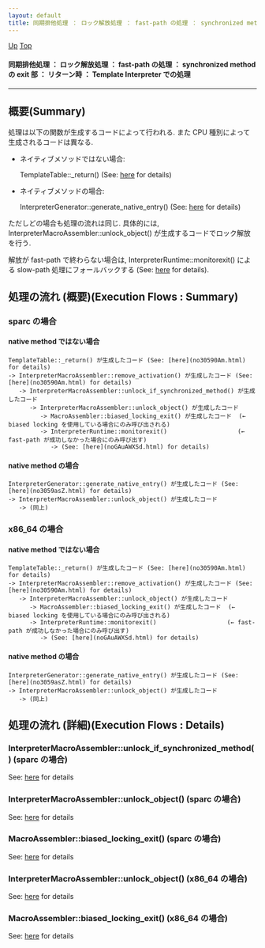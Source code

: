 ```yaml
---
layout: default
title: 同期排他処理 ： ロック解放処理 ： fast-path の処理 ： synchronized method の exit 部 ： リターン時 ： Template Interpreter での処理  
---
```

[Up](noW9zIplom.html) [Top](../index.html)

#### 同期排他処理 ： ロック解放処理 ： fast-path の処理 ： synchronized method の exit 部 ： リターン時 ： Template Interpreter での処理  

--- 
## 概要(Summary)
処理は以下の関数が生成するコードによって行われる. また CPU 種別によって生成されるコードは異なる.

  * ネイティブメソッドではない場合: 

    TemplateTable::_return() (See: [here](no30590Am.html) for details)

  * ネイティブメソッドの場合: 

    InterpreterGenerator::generate_native_entry() (See: [here](no3059asZ.html) for details)

ただしどの場合も処理の流れは同じ.
具体的には, InterpreterMacroAssembler::unlock_object() が生成するコードでロック解放を行う.

解放が fast-path で終わらない場合は, InterpreterRuntime::monitorexit() による slow-path 処理にフォールバックする
(See: [here](noGAuAWXSd.html) for details).

## 処理の流れ (概要)(Execution Flows : Summary)
### sparc の場合
#### native method ではない場合
```
TemplateTable::_return() が生成したコード (See: [here](no30590Am.html) for details)
-> InterpreterMacroAssembler::remove_activation() が生成したコード (See: [here](no30590Am.html) for details)
   -> InterpreterMacroAssembler::unlock_if_synchronized_method() が生成したコード
      -> InterpreterMacroAssembler::unlock_object() が生成したコード
         -> MacroAssembler::biased_locking_exit() が生成したコード  (← biased locking を使用している場合にのみ呼び出される)
         -> InterpreterRuntime::monitorexit()                    (← fast-path が成功しなかった場合にのみ呼び出す)
            -> (See: [here](noGAuAWXSd.html) for details)
```

#### native method の場合
```
InterpreterGenerator::generate_native_entry() が生成したコード (See: [here](no3059asZ.html) for details)
-> InterpreterMacroAssembler::unlock_object() が生成したコード
   -> (同上)
```

### x86_64 の場合
#### native method ではない場合
```
TemplateTable::_return() が生成したコード (See: [here](no30590Am.html) for details)
-> InterpreterMacroAssembler::remove_activation() が生成したコード (See: [here](no30590Am.html) for details)
   -> InterpreterMacroAssembler::unlock_object() が生成したコード
      -> MacroAssembler::biased_locking_exit() が生成したコード  (← biased locking を使用している場合にのみ呼び出される)
      -> InterpreterRuntime::monitorexit()                    (← fast-path が成功しなかった場合にのみ呼び出す)
         -> (See: [here](noGAuAWXSd.html) for details)
```

#### native method の場合
```
InterpreterGenerator::generate_native_entry() が生成したコード (See: [here](no3059asZ.html) for details)
-> InterpreterMacroAssembler::unlock_object() が生成したコード
   -> (同上)
```

## 処理の流れ (詳細)(Execution Flows : Details)
### InterpreterMacroAssembler::unlock_if_synchronized_method() (sparc の場合)
See: [here](no30590Ha.html) for details
### InterpreterMacroAssembler::unlock_object() (sparc の場合)
See: [here](no4230pQt.html) for details
### MacroAssembler::biased_locking_exit() (sparc の場合)
See: [here](no28916NCv.html) for details

### InterpreterMacroAssembler::unlock_object() (x86_64 の場合)
See: [here](no4230okC.html) for details
### MacroAssembler::biased_locking_exit() (x86_64 の場合)
See: [here](no28916MWE.html) for details






